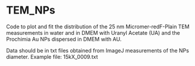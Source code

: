# TEM_NPs
Code to plot and fit the distribution of the 25 nm Micromer-redF-Plain TEM measurements in water and in DMEM with Uranyl Acetate (UA) and the Prochimia Au NPs dispersed in DMEM with AU.

Data should be in txt files obtained from ImageJ measurements of the NPs diameter. Example file: 15kX_0009.txt
